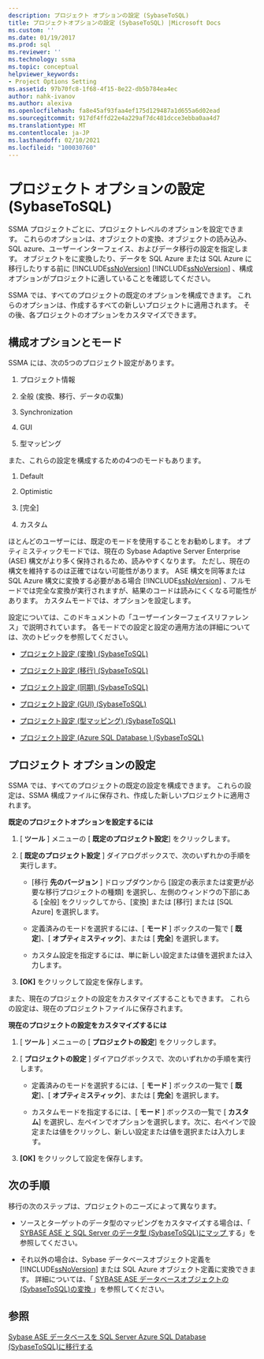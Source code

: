 ```yaml
---
description: プロジェクト オプションの設定 (SybaseToSQL)
title: プロジェクトオプションの設定 (SybaseToSQL) |Microsoft Docs
ms.custom: ''
ms.date: 01/19/2017
ms.prod: sql
ms.reviewer: ''
ms.technology: ssma
ms.topic: conceptual
helpviewer_keywords:
- Project Options Setting
ms.assetid: 97b70fc8-1f68-4f15-8e22-db5b784ea4ec
author: nahk-ivanov
ms.author: alexiva
ms.openlocfilehash: fa8e45af93faa4ef175d129487a1d655a6d02ead
ms.sourcegitcommit: 917df4ffd22e4a229af7dc481dcce3ebba0aa4d7
ms.translationtype: MT
ms.contentlocale: ja-JP
ms.lasthandoff: 02/10/2021
ms.locfileid: "100030760"
---
```

# <a name="setting-project-options-sybasetosql"></a>プロジェクト オプションの設定 (SybaseToSQL)
SSMA プロジェクトごとに、プロジェクトレベルのオプションを設定できます。 これらのオプションは、オブジェクトの変換、オブジェクトの読み込み、SQL azure、ユーザーインターフェイス、およびデータ移行の設定を指定します。 オブジェクトをに変換したり、データを SQL Azure または SQL Azure に移行したりする前に [!INCLUDE[ssNoVersion](../../includes/ssnoversion-md.md)] [!INCLUDE[ssNoVersion](../../includes/ssnoversion-md.md)] 、構成オプションがプロジェクトに適していることを確認してください。  
  
SSMA では、すべてのプロジェクトの既定のオプションを構成できます。 これらのオプションは、作成するすべての新しいプロジェクトに適用されます。 その後、各プロジェクトのオプションをカスタマイズできます。  
  
## <a name="configuration-options-and-modes"></a>構成オプションとモード  
SSMA には、次の5つのプロジェクト設定があります。  
  
1.  プロジェクト情報  
  
2.  全般 (変換、移行、データの収集)  
  
3.  Synchronization  
  
4.  GUI  
  
5.  型マッピング  
  
また、これらの設定を構成するための4つのモードもあります。  
  
1.  Default  
  
2.  Optimistic  
  
3.  [完全]  
  
4.  カスタム  
  
ほとんどのユーザーには、既定のモードを使用することをお勧めします。 オプティミスティックモードでは、現在の Sybase Adaptive Server Enterprise (ASE) 構文がより多く保持されるため、読みやすくなります。 ただし、現在の構文を維持するのは正確ではない可能性があります。 ASE 構文を同等または SQL Azure 構文に変換する必要がある場合 [!INCLUDE[ssNoVersion](../../includes/ssnoversion-md.md)] 、フルモードでは完全な変換が実行されますが、結果のコードは読みにくくなる可能性があります。 カスタムモードでは、オプションを設定します。  
  
設定については、このドキュメントの「ユーザーインターフェイスリファレンス」で説明されています。 各モードでの設定と設定の適用方法の詳細については、次のトピックを参照してください。  
  
-   [プロジェクト設定 &#40;変換&#41; &#40;SybaseToSQL&#41;](../../ssma/sybase/project-settings-conversion-sybasetosql.md)  
  
-   [プロジェクト設定 &#40;移行&#41; &#40;SybaseToSQL&#41;](../../ssma/sybase/project-settings-migration-sybasetosql.md)  
  
-   [プロジェクト設定 &#40;同期&#41; &#40;SybaseToSQL&#41;](../../ssma/sybase/project-settings-synchronization-sybasetosql.md)  
  
-   [プロジェクト設定 &#40;GUI&#41; &#40;SybaseToSQL&#41;](../../ssma/sybase/project-settings-gui-sybasetosql.md)  
  
-   [プロジェクト設定 &#40;型マッピング&#41; &#40;SybaseToSQL&#41;](../../ssma/sybase/project-settings-type-mapping-sybasetosql.md)  
  
-   [プロジェクト設定 &#40;Azure SQL Database &#41; &#40;SybaseToSQL&#41;](../../ssma/sybase/project-settings-azure-sql-db-sybasetosql.md)  
  
## <a name="setting-project-options"></a>プロジェクト オプションの設定  
SSMA では、すべてのプロジェクトの既定の設定を構成できます。 これらの設定は、SSMA 構成ファイルに保存され、作成した新しいプロジェクトに適用されます。  
  
**既定のプロジェクトオプションを設定するには**  
  
1.  [ **ツール** ] メニューの [ **既定のプロジェクト設定**] をクリックします。  
  
2.  [ **既定のプロジェクト設定** ] ダイアログボックスで、次のいずれかの手順を実行します。  
  
    -   [移行 **先のバージョン** ] ドロップダウンから [設定の表示または変更が必要な移行プロジェクトの種類] を選択し、左側のウィンドウの下部にある [全般] をクリックしてから、[変換] または [移行] または [SQL Azure] を選択します。  
  
    -   定義済みのモードを選択するには、[ **モード** ] ボックスの一覧で [ **既定**]、[ **オプティミスティック**]、または [ **完全**] を選択します。  
  
    -   カスタム設定を指定するには、単に新しい設定または値を選択または入力します。  
  
3.  **[OK]** をクリックして設定を保存します。  
  
また、現在のプロジェクトの設定をカスタマイズすることもできます。 これらの設定は、現在のプロジェクトファイルに保存されます。  
  
**現在のプロジェクトの設定をカスタマイズするには**  
  
1.  [ **ツール** ] メニューの [ **プロジェクトの設定**] をクリックします。  
  
2.  [ **プロジェクトの設定** ] ダイアログボックスで、次のいずれかの手順を実行します。  
  
    -   定義済みのモードを選択するには、[ **モード** ] ボックスの一覧で [ **既定**]、[ **オプティミスティック**]、または [ **完全**] を選択します。  
  
    -   カスタムモードを指定するには、[ **モード** ] ボックスの一覧で [ **カスタム**] を選択し、左ペインでオプションを選択します。次に、右ペインで設定または値をクリックし、新しい設定または値を選択または入力します。  
  
3.  **[OK]** をクリックして設定を保存します。  
  
## <a name="next-steps"></a>次の手順  
移行の次のステップは、プロジェクトのニーズによって異なります。  
  
-   ソースとターゲットのデータ型のマッピングをカスタマイズする場合は、「 [SYBASE ASE と SQL Server のデータ型 &#40;SybaseToSQL&#41;にマップ ](../../ssma/sybase/mapping-sybase-ase-and-sql-server-data-types-sybasetosql.md)する」を参照してください。  
  
-   それ以外の場合は、Sybase データベースオブジェクト定義を [!INCLUDE[ssNoVersion](../../includes/ssnoversion-md.md)] または SQL Azure オブジェクト定義に変換できます。 詳細については、「 [SYBASE ASE データベースオブジェクトの &#40;SybaseToSQL&#41;の変換 ](../../ssma/sybase/converting-sybase-ase-database-objects-sybasetosql.md)」を参照してください。  
  
## <a name="see-also"></a>参照  
[Sybase ASE データベースを SQL Server Azure SQL Database &#40;SybaseToSQL&#41;に移行する ](../../ssma/sybase/migrating-sybase-ase-databases-to-sql-server-azure-sql-db-sybasetosql.md)  
  
